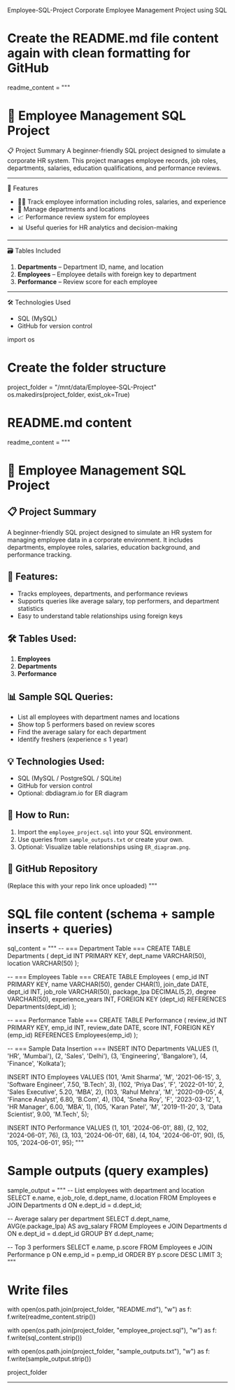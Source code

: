 Employee-SQL-Project
Corporate Employee Management Project using SQL
# Create the README.md file content again with clean formatting for GitHub
readme_content = """
# 💼 Employee Management SQL Project

📋 Project Summary
A beginner-friendly SQL project designed to simulate a corporate HR system. This project manages employee records, job roles, departments, salaries, education qualifications, and performance reviews.

---

🧱 Features
- 👨‍💼 Track employee information including roles, salaries, and experience
- 🏢 Manage departments and locations
- 📈 Performance review system for employees
- 📊 Useful queries for HR analytics and decision-making

---

🗃️ Tables Included
1. **Departments** – Department ID, name, and location
2. **Employees** – Employee details with foreign key to department
3. **Performance** – Review score for each employee

---

🛠 Technologies Used
- SQL (MySQL)
- GitHub for version control

import os

# Create the folder structure
project_folder = "/mnt/data/Employee-SQL-Project"
os.makedirs(project_folder, exist_ok=True)

# README.md content
readme_content = """
# 💼 Employee Management SQL Project

## 📋 Project Summary
A beginner-friendly SQL project designed to simulate an HR system for managing employee data in a corporate environment. It includes departments, employee roles, salaries, education background, and performance tracking.

## 🧱 Features:
- Tracks employees, departments, and performance reviews
- Supports queries like average salary, top performers, and department statistics
- Easy to understand table relationships using foreign keys

## 🛠 Tables Used:
1. **Employees**
2. **Departments**
3. **Performance**

## 📊 Sample SQL Queries:
- List all employees with department names and locations
- Show top 5 performers based on review scores
- Find the average salary for each department
- Identify freshers (experience ≤ 1 year)

## 💡 Technologies Used:
- SQL (MySQL / PostgreSQL / SQLite)
- GitHub for version control
- Optional: dbdiagram.io for ER diagram

## 📎 How to Run:
1. Import the `employee_project.sql` into your SQL environment.
2. Use queries from `sample_outputs.txt` or create your own.
3. Optional: Visualize table relationships using `ER_diagram.png`.

## 🔗 GitHub Repository
(Replace this with your repo link once uploaded)
"""

# SQL file content (schema + sample inserts + queries)
sql_content = """
-- === Department Table ===
CREATE TABLE Departments (
    dept_id INT PRIMARY KEY,
    dept_name VARCHAR(50),
    location VARCHAR(50)
);

-- === Employees Table ===
CREATE TABLE Employees (
    emp_id INT PRIMARY KEY,
    name VARCHAR(50),
    gender CHAR(1),
    join_date DATE,
    dept_id INT,
    job_role VARCHAR(50),
    package_lpa DECIMAL(5,2),
    degree VARCHAR(50),
    experience_years INT,
    FOREIGN KEY (dept_id) REFERENCES Departments(dept_id)
);

-- === Performance Table ===
CREATE TABLE Performance (
    review_id INT PRIMARY KEY,
    emp_id INT,
    review_date DATE,
    score INT,
    FOREIGN KEY (emp_id) REFERENCES Employees(emp_id)
);

-- === Sample Data Insertion ===
INSERT INTO Departments VALUES
(1, 'HR', 'Mumbai'),
(2, 'Sales', 'Delhi'),
(3, 'Engineering', 'Bangalore'),
(4, 'Finance', 'Kolkata');

INSERT INTO Employees VALUES
(101, 'Amit Sharma', 'M', '2021-06-15', 3, 'Software Engineer', 7.50, 'B.Tech', 3),
(102, 'Priya Das', 'F', '2022-01-10', 2, 'Sales Executive', 5.20, 'MBA', 2),
(103, 'Rahul Mehra', 'M', '2020-09-05', 4, 'Finance Analyst', 6.80, 'B.Com', 4),
(104, 'Sneha Roy', 'F', '2023-03-12', 1, 'HR Manager', 6.00, 'MBA', 1),
(105, 'Karan Patel', 'M', '2019-11-20', 3, 'Data Scientist', 9.00, 'M.Tech', 5);

INSERT INTO Performance VALUES
(1, 101, '2024-06-01', 88),
(2, 102, '2024-06-01', 76),
(3, 103, '2024-06-01', 68),
(4, 104, '2024-06-01', 90),
(5, 105, '2024-06-01', 95);
"""

# Sample outputs (query examples)
sample_output = """
-- List employees with department and location
SELECT e.name, e.job_role, d.dept_name, d.location
FROM Employees e
JOIN Departments d ON e.dept_id = d.dept_id;

-- Average salary per department
SELECT d.dept_name, AVG(e.package_lpa) AS avg_salary
FROM Employees e
JOIN Departments d ON e.dept_id = d.dept_id
GROUP BY d.dept_name;

-- Top 3 performers
SELECT e.name, p.score
FROM Employees e
JOIN Performance p ON e.emp_id = p.emp_id
ORDER BY p.score DESC
LIMIT 3;
"""

# Write files
with open(os.path.join(project_folder, "README.md"), "w") as f:
    f.write(readme_content.strip())

with open(os.path.join(project_folder, "employee_project.sql"), "w") as f:
    f.write(sql_content.strip())

with open(os.path.join(project_folder, "sample_outputs.txt"), "w") as f:
    f.write(sample_output.strip())

project_folder


---

